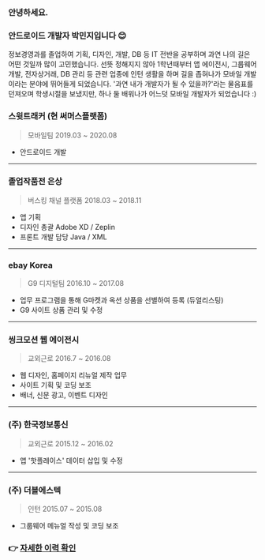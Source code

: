 



### 안녕하세요.

### 안드로이드 개발자 박민지입니다 😊



정보경영과를 졸업하여 기획, 디자인, 개발, DB 등 IT 전반을 공부하며 과연 나의 길은 어떤 것일까 많이 고민했습니다.
선뜻 정해지지 않아 1학년때부터 앱 에이전시, 그룹웨어 개발, 전자상거래, DB 관리 등 관련 업종에 인턴 생활을 하며 길을 좁혀나가 모바일 개발이라는 분야에 뛰어들게 되었습니다.
'과연 내가 개발자가 될 수 있을까?'라는 물음표를 던져오며 학생시절을 보냈지만, 하나 둘 배워나가 어느덧 모바일 개발자가 되었습니다 :)





### 스윗트래커 (현 써머스플랫폼)

> 모바일팀  2019.03 ~ 2020.08

- 안드로이드 개발



---



### 졸업작품전 은상

> 버스킹 채널 플랫폼  2018.03 ~ 2018.11

- 앱 기획
- 디자인 총괄 Adobe XD / Zeplin
- 프론트 개발 담당 Java / XML



---



### ebay Korea 

> G9 디지털팀  2016.10 ~ 2017.08

- 업무 프로그램을 통해 G마켓과 옥션 상품을 선별하여 등록 (듀얼리스팅)
- G9 사이트 상품 관리 및 수정



---



### 씽크모션 웹 에이전시 

> 교외근로  2016.7 ~ 2016.08

- 웹 디자인, 홈페이지 리뉴얼 제작 업무
- 사이트 기획 및 코딩 보조
- 배너, 신문 광고, 이벤트 디자인



---



### (주) 한국정보통신 

> 교외근로  2015.12 ~ 2016.02

- 앱 '핫플레이스' 데이터 삽입 및 수정



---



### (주) 더블에스텍

> 인턴  2015.07 ~ 2015.08

- 그룹웨어 메뉴얼 작성 및 코딩 보조







### 👉 [자세한 이력 확인](https://minjigit.github.io/)







